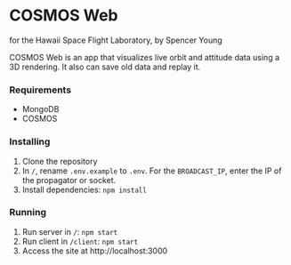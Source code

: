 # COSMOS Web #
for the Hawaii Space Flight Laboratory, by Spencer Young

COSMOS Web is an app that visualizes live orbit and attitude data using a 3D rendering. It also can save old data and replay it.


### Requirements ###
- MongoDB
- COSMOS

### Installing ###

1. Clone the repository
2. In `/`, rename `.env.example` to `.env`. For the `BROADCAST_IP`, enter the IP of the propagator or socket.
3. Install dependencies: `npm install`

### Running ###

1. Run server in `/`: `npm start`
2. Run client in `/client`: `npm start`
3. Access the site at http://localhost:3000
